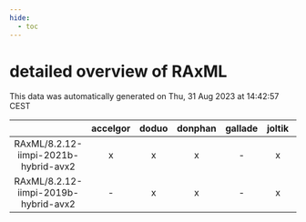 ```yaml
---
hide:
  - toc
---
```


detailed overview of RAxML
==========================


This data was automatically generated on Thu, 31 Aug 2023 at 14:42:57 CEST  

| |accelgor|doduo|donphan|gallade|joltik|skitty|swalot|victini|
| :---: | :---: | :---: | :---: | :---: | :---: | :---: | :---: | :---: |
|RAxML/8.2.12-iimpi-2021b-hybrid-avx2|x|x|x|-|x|x|x|x|
|RAxML/8.2.12-iimpi-2019b-hybrid-avx2|-|x|x|-|x|x|x|x|
